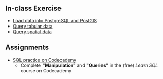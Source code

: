 ## In-class Exercise

* [Load data into PostgreSQL and PostGIS](ex_1_loading_data.md)
* [Query tabular data](ex_2_querying_data.md)
* [Query spatial data](ex_2_querying_spatial_data.md)

## Assignments

* [SQL practice on Codecademy](https://www.codecademy.com/learn/learn-sql)
  * Complete **"Manipulation"** and **"Queries"** in the (free) _Learn SQL_ course on Codecademy
